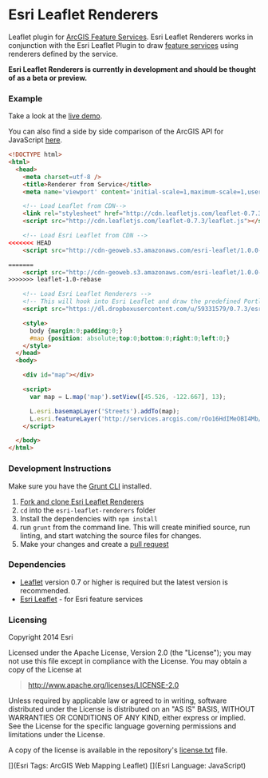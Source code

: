 # Esri Leaflet Renderers

Leaflet plugin for [ArcGIS Feature Services](http://developers.arcgis.com). Esri Leaflet Renderers works in conjunction with the Esri Leaflet Plugin to draw [feature services](http://esri.github.io/esri-leaflet/examples/simple-feature-layer.html) using renderers defined by the service.

**Esri Leaflet Renderers is currently in development and should be thought of as a beta or preview.**

### Example
Take a look at the [live demo](http://esri.github.io/esri-leaflet-renderers/index.html).

You can also find a side by side comparison of the ArcGIS API for JavaScript [here](http://esri.github.io/esri-leaflet-renderers/spec/comparisons.html).

```html
<!DOCTYPE html>
<html>
  <head>
    <meta charset=utf-8 />
    <title>Renderer from Service</title>
    <meta name='viewport' content='initial-scale=1,maximum-scale=1,user-scalable=no' />

    <!-- Load Leaflet from CDN-->
    <link rel="stylesheet" href="http://cdn.leafletjs.com/leaflet-0.7.3/leaflet.css" />
    <script src="http://cdn.leafletjs.com/leaflet-0.7.3/leaflet.js"></script>

    <!-- Load Esri Leaflet from CDN -->
<<<<<<< HEAD
    <script src="http://cdn-geoweb.s3.amazonaws.com/esri-leaflet/1.0.0-rc.3/esri-leaflet.js"></script>

=======
    <script src="http://cdn-geoweb.s3.amazonaws.com/esri-leaflet/1.0.0-rc.4/esri-leaflet.js"></script>
>>>>>>> leaflet-1.0-rebase

    <!-- Load Esri Leaflet Renderers -->
    <!-- This will hook into Esri Leaflet and draw the predefined Portland Heritage Tree symbols -->
    <script src="https://dl.dropboxusercontent.com/u/59331579/0.7.3/esri-leaflet-renderers-0.0.1-beta.1.min.js"></script>

    <style>
      body {margin:0;padding:0;}
      #map {position: absolute;top:0;bottom:0;right:0;left:0;}
    </style>
  </head>
  <body>

    <div id="map"></div>

    <script>
      var map = L.map('map').setView([45.526, -122.667], 13);

      L.esri.basemapLayer('Streets').addTo(map);
      L.esri.featureLayer('http://services.arcgis.com/rOo16HdIMeOBI4Mb/arcgis/rest/services/Heritage_Trees_Portland/FeatureServer/0').addTo(map);
    </script>

  </body>
</html>
```

### Development Instructions

Make sure you have the [Grunt CLI](http://gruntjs.com/getting-started) installed.

1. [Fork and clone Esri Leaflet Renderers](https://help.github.com/articles/fork-a-repo)
2. `cd` into the `esri-leaflet-renderers` folder
5. Install the dependencies with `npm install`
5. run `grunt` from the command line. This will create minified source, run linting, and start watching the source files for changes.
6. Make your changes and create a [pull request](https://help.github.com/articles/creating-a-pull-request)

### Dependencies

* [Leaflet](http://leaflet.com) version 0.7 or higher is required but the latest version is recommended.
* [Esri Leaflet](https://github.com/Esri/esri-leaflet) - for Esri feature services

### Licensing
Copyright 2014 Esri

Licensed under the Apache License, Version 2.0 (the "License");
you may not use this file except in compliance with the License.
You may obtain a copy of the License at

> http://www.apache.org/licenses/LICENSE-2.0

Unless required by applicable law or agreed to in writing, software
distributed under the License is distributed on an "AS IS" BASIS,
WITHOUT WARRANTIES OR CONDITIONS OF ANY KIND, either express or implied.
See the License for the specific language governing permissions and
limitations under the License.

A copy of the license is available in the repository's [license.txt]( https://raw.github.com/Esri/esri-leaflet/master/license.txt) file.

[](Esri Tags: ArcGIS Web Mapping Leaflet)
[](Esri Language: JavaScript)
